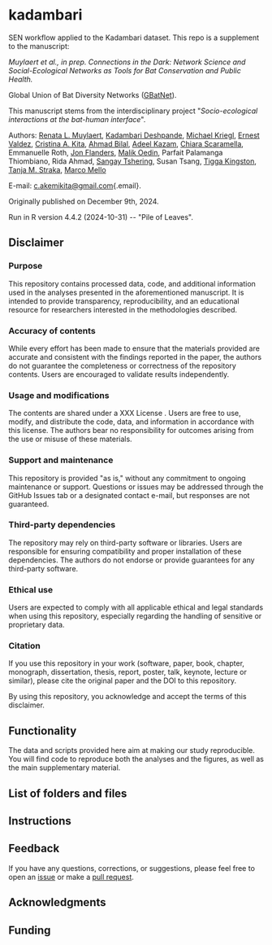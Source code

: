 # kadambari

SEN workflow applied to the Kadambari dataset. This repo is a supplement to the manuscript:

*Muylaert et al., in prep. Connections in the Dark: Network Science and Social-Ecological Networks as Tools for Bat Conservation and Public Health.*

Global Union of Bat Diversity Networks ([GBatNet](https://www.gbatnet.org)).

This manuscript stems from the interdisciplinary project "*Socio-ecological interactions at the bat-human interface*".

Authors: [Renata L. Muylaert](https://orcid.org/0000-0002-6466-6210), [Kadambari Deshpande](https://orcid.org/0000-0002-2140-9177), [Michael Kriegl](https://orcid.org/0000-0003-0992-7219), [Ernest Valdez](https://orcid.org/0000-0002-7262-3069), [Cristina A. Kita](https://orcid.org/0000-0002-4079-2677), [Ahmad Bilal](https://orcid.org/0009-0002-6933-7077), [Adeel Kazam](https://orcid.org/0000-0002-9233-5064), [Chiara Scaramella](https://orcid.org/0009-0004-5071-0649), Emmanuelle Roth, [Jon Flanders](https://orcid.org/0000-0001-7296-9601), [Malik Oedin](https://orcid.org/0000-0002-0470-2646), Parfait Palamanga Thiombiano, Rida Ahmad, [Sangay Tshering](https://orcid.org/0000-0002-7482-5449), Susan Tsang, [Tigga Kingston](https://orcid.org/0000-0003-3552-5352), [Tanja M. Straka](https://orcid.org/0000-0003-4118-4056), [Marco Mello](https://orcid.org/0000-0002-9098-9427)

E-mail: [c.akemikita\@gmail.com](mailto:c.akemikita@gmail.com){.email}.

Originally published on December 9th, 2024.

Run in R version 4.4.2 (2024-10-31) -- "Pile of Leaves".

## Disclaimer

### Purpose

This repository contains processed data, code, and additional information used in the analyses presented in the aforementioned manuscript. It is intended to provide transparency, reproducibility, and an educational resource for researchers interested in the methodologies described.

### Accuracy of contents

While every effort has been made to ensure that the materials provided are accurate and consistent with the findings reported in the paper, the authors do not guarantee the completeness or correctness of the repository contents. Users are encouraged to validate results independently.

### Usage and modifications

The contents are shared under a XXX License <!--# We need to choose a license before submitting the paper -->. Users are free to use, modify, and distribute the code, data, and information in accordance with this license. The authors bear no responsibility for outcomes arising from the use or misuse of these materials.

### Support and maintenance

This repository is provided "as is," without any commitment to ongoing maintenance or support. Questions or issues may be addressed through the GitHub Issues tab or a designated contact e-mail, but responses are not guaranteed.

### Third-party dependencies

The repository may rely on third-party software or libraries. Users are responsible for ensuring compatibility and proper installation of these dependencies. The authors do not endorse or provide guarantees for any third-party software.

### Ethical use

Users are expected to comply with all applicable ethical and legal standards when using this repository, especially regarding the handling of sensitive or proprietary data.

### Citation

If you use this repository in your work (software, paper, book, chapter, monograph, dissertation, thesis, report, poster, talk, keynote, lecture or similar), please cite the original paper and the DOI to this repository.

By using this repository, you acknowledge and accept the terms of this disclaimer.

## Functionality

The data and scripts provided here aim at making our study reproducible. You will find code to reproduce both the analyses and the figures, as well as the main supplementary material.

## List of folders and files

## Instructions

## Feedback

If you have any questions, corrections, or suggestions, please feel free to open an [issue](https://github.com/renatamuy/kadambari/issues) or make a [pull request](https://github.com/renatamuy/kadambari/pulls).

## Acknowledgments

## Funding
